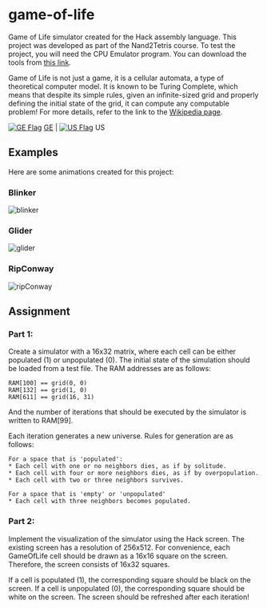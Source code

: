 # game-of-life
Game of Life simulator created for the Hack assembly language. 
This project was developed as part of the Nand2Tetris course. 
To test the project, you will need the CPU Emulator program. 
You can download the tools from [this link](https://www.nand2tetris.org/software).

Game of Life is not just a game, it is a cellular automata, a type of theoretical computer model. 
It is known to be Turing Complete, which means that despite its simple rules, 
given an infinite-sized grid and properly defining the initial state of the grid, 
it can compute any computable problem! For more details, refer to the link to the [Wikipedia page](https://en.wikipedia.org/wiki/Conway%27s_Game_of_Life).

[![GE Flag](https://flagcdn.com/16x12/ge.png)](./README-ge.md) [GE](./README-ge.md) | [![US Flag](https://flagcdn.com/16x12/us.png)](./README.md) US

## Examples
Here are some animations created for this project:

### Blinker
![blinker](https://github.com/lnadi17/game-of-life/assets/19193250/d4e3276a-e668-4902-a8af-bf47d97f5c30)

### Glider
![glider](https://github.com/lnadi17/game-of-life/assets/19193250/84f62574-961d-43af-a683-1135252dc570)

### RipConway
![ripConway](https://github.com/lnadi17/game-of-life/assets/19193250/d3048110-b3db-4456-8c03-ad8499ce446d)

## Assignment
### Part 1:
Create a simulator with a 16x32 matrix, where each cell can be either populated (1) or unpopulated (0). The initial state of the simulation should be loaded from a test file. The RAM addresses are as follows:
```
RAM[100] == grid(0, 0)
RAM[132] == grid(1, 0)
RAM[611] == grid(16, 31)
```
And the number of iterations that should be executed by the simulator is written to RAM[99].

Each iteration generates a new universe. Rules for generation are as follows:
```
For a space that is 'populated':
* Each cell with one or no neighbors dies, as if by solitude.
* Each cell with four or more neighbors dies, as if by overpopulation.
* Each cell with two or three neighbors survives.

For a space that is 'empty' or 'unpopulated'
* Each cell with three neighbors becomes populated.
```

### Part 2:
Implement the visualization of the simulator using the Hack screen. 
The existing screen has a resolution of 256x512. For convenience, each GameOfLife cell should be drawn as a 
16x16 square on the screen. Therefore, the screen consists of 16x32 squares.

If a cell is populated (1), the corresponding square should be black on the screen. If a cell is unpopulated (0), 
the corresponding square should be white on the screen. The screen should be refreshed after each iteration!
